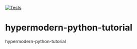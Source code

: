 [![Tests](https://github.com/prometey_qwe/hypermodern-python-tutorial/workflows/Tests/badge.svg)](https://github.com/prometey_qwe/hypermodern-python-tutorial/actions?workflow=Tests)

# hypermodern-python-tutorial
hypermodern-python-tutorial
